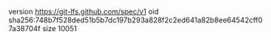 version https://git-lfs.github.com/spec/v1
oid sha256:748b7f528ded51b5b7dc197b293a828f2c2ed641a82b8ee64542cff07a38704f
size 10051
